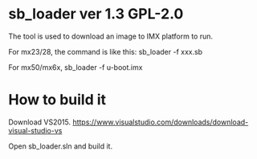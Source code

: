 # sb_loader ver 1.3 GPL-2.0

The tool is used to download an image to IMX platform to run. 

For mx23/28, the command is like this: 
sb_loader -f xxx.sb

For mx50/mx6x, 
sb_loader -f u-boot.imx


# How to build it

Download VS2015. 
https://www.visualstudio.com/downloads/download-visual-studio-vs

Open sb_loader.sln and build it.
